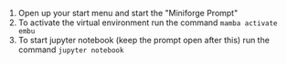 1. Open up your start menu and start the "Miniforge Prompt"
2. To activate the virtual environment run the command
   `mamba activate embu`
3. To start jupyter notebook (keep the prompt open after this) run the command
    `jupyter notebook`
